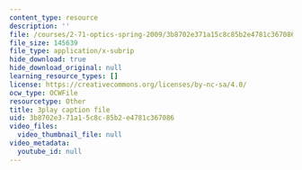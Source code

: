 ```yaml
---
content_type: resource
description: ''
file: /courses/2-71-optics-spring-2009/3b8702e371a15c8c85b2e4781c367086_OWgogzEUC5E.vtt
file_size: 145639
file_type: application/x-subrip
hide_download: true
hide_download_original: null
learning_resource_types: []
license: https://creativecommons.org/licenses/by-nc-sa/4.0/
ocw_type: OCWFile
resourcetype: Other
title: 3play caption file
uid: 3b8702e3-71a1-5c8c-85b2-e4781c367086
video_files:
  video_thumbnail_file: null
video_metadata:
  youtube_id: null
---
```

